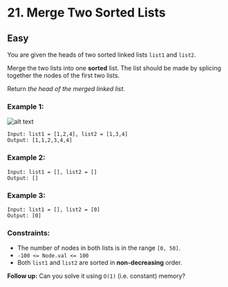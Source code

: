 # 21. Merge Two Sorted Lists


## Easy

You are given the heads of two sorted linked lists `list1` and `list2`.

Merge the two lists into one **sorted** list. The list should be made by splicing together the nodes of the first two lists.

Return *the head of the merged linked list*.


### Example 1:
![alt text](https://assets.leetcode.com/uploads/2020/10/03/merge_ex1.jpg)
```console
Input: list1 = [1,2,4], list2 = [1,3,4]
Output: [1,1,2,3,4,4]
```

### Example 2:
```console
Input: list1 = [], list2 = []
Output: []
```

### Example 3:
```console
Input: list1 = [], list2 = [0]
Output: [0]
```

### Constraints:

- The number of nodes in both lists is in the range `[0, 50]`.
- `-100 <= Node.val <= 100`
- Both `list1` and `list2` are sorted in **non-decreasing** order.

**Follow up:** Can you solve it using `O(1)` (i.e. constant) memory?